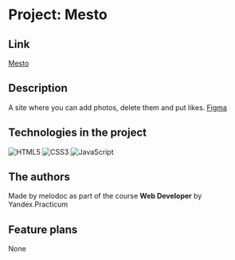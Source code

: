 # Project: Mesto

## Link

[Mesto](https://melodoc.github.io/mesto/)

## Description

A site where you can add photos, delete them and put likes. [Figma](https://www.figma.com/file/2cn9N9jSkmxD84oJik7xL7/JavaScript.-Sprint-4?node-id=0%3A1)

## Technologies in the project

 ![HTML5](https://img.shields.io/badge/html5-%23E34F26.svg?style=for-the-badge&logo=html5&logoColor=white)
![CSS3](https://img.shields.io/badge/css3-%231572B6.svg?style=for-the-badge&logo=css3&logoColor=white)
![JavaScript](https://img.shields.io/badge/JavaScript-ffd24a?style=for-the-badge&logo=javascript&logoColor=white)

## The authors

Made by melodoc as part of the course **Web Developer** by Yandex.Practicum

## Feature plans

None
